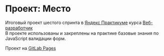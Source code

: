 # Проект: Место
Итоговый проект шестого спринта в [Яндекс Практикуме](https://practicum.yandex.ru) курса [Веб-разработчик](https://practicum.yandex.ru/web/)</br>
В проекте использованы и закреплены на практике базовые знания по JavaScript валидации форм.

Проект на [GitLab Pages](https://detero23.github.io/mesto/)
